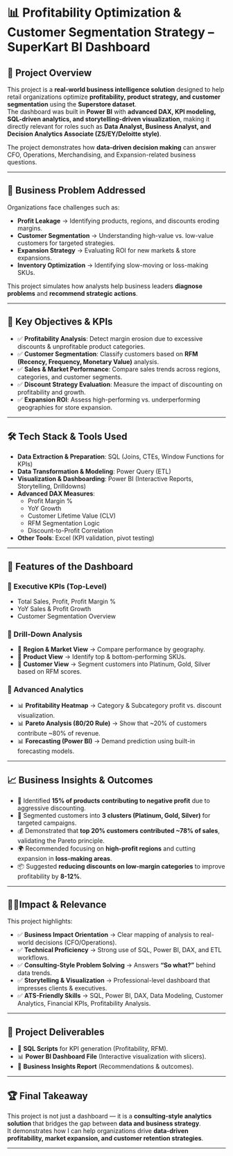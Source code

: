 # 📊 Profitability Optimization & Customer Segmentation Strategy – SuperKart BI Dashboard  

## 🚀 Project Overview  
This project is a **real-world business intelligence solution** designed to help retail organizations optimize **profitability, product strategy, and customer segmentation** using the **Superstore dataset**.  
The dashboard was built in **Power BI** with **advanced DAX, KPI modeling, SQL-driven analytics, and storytelling-driven visualization**, making it directly relevant for roles such as **Data Analyst, Business Analyst, and Decision Analytics Associate (ZS/EY/Deloitte style)**.  

The project demonstrates how **data-driven decision making** can answer CFO, Operations, Merchandising, and Expansion-related business questions.  

---

## 🏢 Business Problem Addressed  
Organizations face challenges such as:  
- **Profit Leakage** → Identifying products, regions, and discounts eroding margins.  
- **Customer Segmentation** → Understanding high-value vs. low-value customers for targeted strategies.  
- **Expansion Strategy** → Evaluating ROI for new markets & store expansions.  
- **Inventory Optimization** → Identifying slow-moving or loss-making SKUs.  

This project simulates how analysts help business leaders **diagnose problems** and **recommend strategic actions**.  

---

## 🎯 Key Objectives & KPIs  
- ✅ **Profitability Analysis**: Detect margin erosion due to excessive discounts & unprofitable product categories.  
- ✅ **Customer Segmentation**: Classify customers based on **RFM (Recency, Frequency, Monetary Value)** analysis.  
- ✅ **Sales & Market Performance**: Compare sales trends across regions, categories, and customer segments.  
- ✅ **Discount Strategy Evaluation**: Measure the impact of discounting on profitability and growth.  
- ✅ **Expansion ROI**: Assess high-performing vs. underperforming geographies for store expansion.  

---

## 🛠️ Tech Stack & Tools Used  
- **Data Extraction & Preparation**: SQL (Joins, CTEs, Window Functions for KPIs)  
- **Data Transformation & Modeling**: Power Query (ETL)  
- **Visualization & Dashboarding**: Power BI (Interactive Reports, Storytelling, Drilldowns)  
- **Advanced DAX Measures**:  
  - Profit Margin %  
  - YoY Growth  
  - Customer Lifetime Value (CLV)  
  - RFM Segmentation Logic  
  - Discount-to-Profit Correlation  
- **Other Tools**: Excel (KPI validation, pivot testing)  

---

## 📌 Features of the Dashboard  
### 🔹 Executive KPIs (Top-Level)  
- Total Sales, Profit, Profit Margin %  
- YoY Sales & Profit Growth  
- Customer Segmentation Overview  

### 🔹 Drill-Down Analysis  
- 📍 **Region & Market View** → Compare performance by geography.  
- 📍 **Product View** → Identify top & bottom-performing SKUs.  
- 📍 **Customer View** → Segment customers into Platinum, Gold, Silver based on RFM scores.  

### 🔹 Advanced Analytics  
- 📊 **Profitability Heatmap** → Category & Subcategory profit vs. discount visualization.  
- 📊 **Pareto Analysis (80/20 Rule)** → Show that ~20% of customers contribute ~80% of revenue.  
- 📊 **Forecasting (Power BI)** → Demand prediction using built-in forecasting models.  

---

## 📈 Business Insights & Outcomes  
- 🛑 Identified **15% of products contributing to negative profit** due to aggressive discounting.  
- 👥 Segmented customers into **3 clusters (Platinum, Gold, Silver)** for targeted campaigns.  
- 💰 Demonstrated that **top 20% customers contributed ~78% of sales**, validating the Pareto principle.  
- 🌍 Recommended focusing on **high-profit regions** and cutting expansion in **loss-making areas**.  
- 📦 Suggested **reducing discounts on low-margin categories** to improve profitability by **8-12%**.  

---

## 🧑‍💼Impact & Relevance  
This project highlights:  
- ✅ **Business Impact Orientation** → Clear mapping of analysis to real-world decisions (CFO/Operations).  
- ✅ **Technical Proficiency** → Strong use of SQL, Power BI, DAX, and ETL workflows.  
- ✅ **Consulting-Style Problem Solving** → Answers **“So what?”** behind data trends.  
- ✅ **Storytelling & Visualization** → Professional-level dashboard that impresses clients & executives.  
- ✅ **ATS-Friendly Skills** → SQL, Power BI, DAX, Data Modeling, Customer Analytics, Financial KPIs, Profitability Analysis.  

---

## 📂 Project Deliverables  
- 📑 **SQL Scripts** for KPI generation (Profitability, RFM).  
- 📊 **Power BI Dashboard File** (Interactive visualization with slicers).  
- 📘 **Business Insights Report** (Recommendations & outcomes).  

---

## 🏆 Final Takeaway  
This project is not just a dashboard — it is a **consulting-style analytics solution** that bridges the gap between **data and business strategy**.  
It demonstrates how I can help organizations drive **data-driven profitability, market expansion, and customer retention strategies**.  

---

